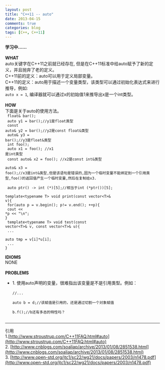 ```yaml
---
layout: post
title: "C++11 -- auto"
date: 2013-04-15
comments: true
categories: blog
tags: [C++, C++11] 
---
```

**学习中......**<br/><br/>
**WHAT**<br/>
auto关键字在C++11之前就已经存在, 但是在C++11标准中给auto赋予了新的定义，并且抛弃了老的定义。<br/>
C++11前的定义：auto可以用于定义局部变量。
<br/>
C++11的定义：auto用于描述一个变量类型，该类型可以通过初始化表达式来进行推导，例如:<code> auto x = 1</code>, 编译器就可以通过x的初始值1来推导出x是一个int类型。
<br/><br/>
**HOW**<br/>
下面是关于auto的使用方法。<br/>
<code>
float& bar();<br/>
auto y1 = bar();//y1是float类型<br/>
const auto& y2 = bar();//y2是const float&类型<br/>
auto& y3 = bar();//y3是float&类型<br/>
int foo();<br/>
auto x1 = foo(); //x1 是int类型<br/>
const auto& x2 = foo(); //x2是const int&类型<br/>
auto& x3 = foo();//x3是int&类型,但是该语句是错误的,因为一个临时变量不能绑定到一个引用类型,foo()的返回值产生一个临时变量,然后在复制给x3.
<br/>
auto ptr() -> int (*)[5];//相当于int (*ptr())[5];<br/>
template&lt;typename T> void print(const vector&lt;T>& v){<br/>
for(auto p = v.begin(); p!= v.end(); ++p){<br/>
cout &lt;&lt; *p &lt;&lt; "\n";<br/>}<br/>
template&lt;typename T>
void test(const vector&lt;T>& v, const vector&lt;T>& u){<br/>
...<br/>
auto tmp = v[i]*u[i];<br/>
...
<br/>}
</code>

**IDIOMS**<br/>
NONE<br/>
<br/>
**PROBLEMS**
<ul>
<li>
1. 使用auto声明的变量，很难指出该变量是不是引用类型。例如：<br>
<code>
//...<br/>
auto b = d;//该赋值是引用的，还是通过切割一个对象赋值<br/>
b.f();//b还有多态的特性吗？<br/>
</code>
</li>
</ul>

---
引用<br/>
1.[http://www.stroustrup.com/C++11FAQ.html#auto](http://www.stroustrup.com/C++11FAQ.html#auto)<br/>
2. [http://www.cnblogs.com/soaliap/archive/2013/01/08/2851538.html](http://www.cnblogs.com/soaliap/archive/2013/01/08/2851538.html)<br/>
3. [http://www.open-std.org/jtc1/sc22/wg21/docs/papers/2003/n1478.pdf](http://www.open-std.org/jtc1/sc22/wg21/docs/papers/2003/n1478.pdf)<br/>
